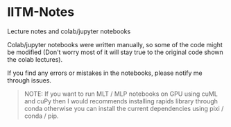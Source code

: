 # IITM-Notes

Lecture notes and colab/jupyter notebooks

Colab/jupyter notebooks were written manually, so some of the code might be modified (Don't worry most of it will stay true to the original code shown the colab lectures).

If you find any errors or mistakes in the notebooks, please notify me through issues.

> NOTE: If you want to run MLT / MLP notebooks on GPU using cuML and cuPy then I would recommends installing rapids library through conda otherwise you can install the current dependencies using pixi / conda / pip.
